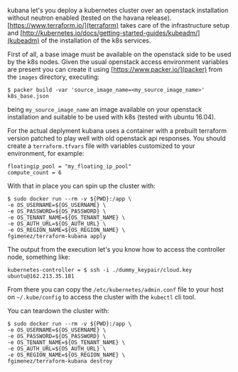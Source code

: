 kubana let's you deploy a kubernetes cluster over an openstack installation without
neutron enabled (tested on the havana release). [https://www.terraform.io/](terraform)
takes care of the infrastructure setup and [http://kubernetes.io/docs/getting-started-guides/kubeadm/](kubeadm)
of the installation of the k8s services.

First of all, a base image must be available on the openstack side to be used by the k8s
nodes. Given the usual openstack access environment variables are present you can create
it using [https://www.packer.io/](packer) from the `images` directory, executing:

    $ packer build -var 'source_image_name=<my_source_image_name>' k8s_base.json

being `my_source_image_name` an image available on your openstack installation and suitable
to be used with k8s (tested with ubuntu 16.04).

For the actual deplyment kubana uses a container with a prebuilt terraform version
patched to play well with old openstack api responses. You should create a
`terraform.tfvars` file with variables customized to your environment, for example:

    floatingip_pool = "my_floating_ip_pool"
    compute_count = 6

With that in place you can spin up the cluster with:

    $ sudo docker run --rm -v ${PWD}:/app \
    -e OS_USERNAME=${OS_USERNAME} \
    -e OS_PASSWORD=${OS_PASSWORD} \
    -e OS_TENANT_NAME=${OS_TENANT_NAME} \
    -e OS_AUTH_URL=${OS_AUTH_URL} \
    -e OS_REGION_NAME=${OS_REGION_NAME} \
    fgimenez/terraform-kubana apply

The output from the execution let's you know how to access the controller node,
something like:

    kubernetes-controller = $ ssh -i ./dummy_keypair/cloud.key ubuntu@162.213.35.181

From there you can copy the `/etc/kubernetes/admin.conf` file to your host on `~/.kube/config`
to access the cluster with the `kubectl` cli tool.

You can teardown the cluster with:

    $ sudo docker run --rm -v ${PWD}:/app \
    -e OS_USERNAME=${OS_USERNAME} \
    -e OS_PASSWORD=${OS_PASSWORD} \
    -e OS_TENANT_NAME=${OS_TENANT_NAME} \
    -e OS_AUTH_URL=${OS_AUTH_URL} \
    -e OS_REGION_NAME=${OS_REGION_NAME} \
    fgimenez/terraform-kubana destroy
